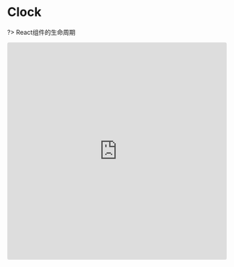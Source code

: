 # Clock

?> React组件的生命周期

<iframe src="https://codesandbox.io/embed/5vn4wkrnrl?fontsize=14" title="5vn4wkrnrl" style="width:100%; height:500px; border:0; border-radius: 4px; overflow:hidden;" sandbox="allow-modals allow-forms allow-popups allow-scripts allow-same-origin"></iframe>